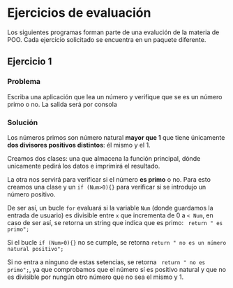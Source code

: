 # Ejercicios de evaluación
Los siguientes programas forman parte de una evalución de la materia de POO. Cada ejercicio solicitado se encuentra en un paquete diferente.
## Ejercicio 1

### Problema
Escriba una aplicación que lea un número y verifique que se es un número primo o no. La salida será por consola
### Solución
Los números primos son número natural **mayor que 1** que tiene únicamente **dos divisores positivos distintos**: él mismo y el 1.​​ 

Creamos dos clases: una que almacena la función principal, dónde unicamente pedirá los datos e imprimirá el resultado.

La otra nos servirá para verificar si el número **es primo** o no. Para esto creamos una clase y un `if (Num>0){}` para verificar si se introdujo un número positivo.

De ser así, un bucle `for` evaluará si la variable `Num` (donde guardamos la entrada de usuario) es divisible entre `x` que incrementa de 0 a `< Num`, en caso de ser así, se retorna un string que indica que es primo:
` return " es primo";`

Si el bucle `if (Num>0){}` no se cumple, se retorna `return " no es un número natural positivo";` 

Si no entra a ninguno de estas setencias, se retorna ` return " no es primo";`, ya que comprobamos que el número sí es positivo natural y que no es divisible por nungún otro número que no sea el mismo y 1.


